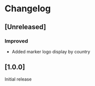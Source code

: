 # Changelog

## [Unreleased]
### Improved
- Added marker logo display by country

## [1.0.0]
Initial release